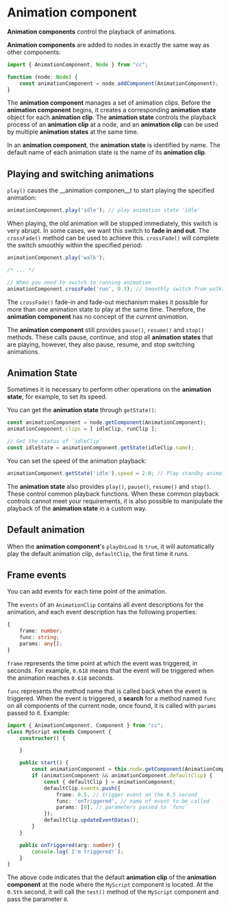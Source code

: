 # Animation component

__Animation components__ control the playback of animations.

__Animation components__ are added to nodes in exactly the same way as other components:

```ts
import { AnimationComponent, Node } from "cc";

function (node: Node) {
    const animationComponent = node.addComponent(AnimationComponent);
}
```

The __animation component__ manages a set of animation clips. Before the __animation component__ begins, it creates a corresponding **animation state** object for each __animation clip__. The __animation state__ controls the playback process of an __animation clip__ at a node, and an __animation clip__ can be used by multiple __animation states__ at the same time.

In an __animation component__, the __animation state__ is identified by name. The default name of each animation state is the name of its __animation clip__.

## Playing and switching animations

`play()` causes the __animation componen__t to start playing the specified animation:

```ts
animationComponent.play('idle'); // play animation state 'idle'
```

When playing, the old animation will be stopped immediately, this switch is very abrupt. In some cases, we want this switch to __fade in and out__. The `crossFade()` method can be used to achieve this.
`crossFade()` will complete the switch smoothly within the specified period:

```ts
animationComponent.play('walk');

/* ... */

// When you need to switch to running animation
animationComponent.crossFade('run', 0.3); // Smoothly switch from walking animation to running animation in 0.3 seconds
```

The `crossFade()` fade-in and fade-out mechanism makes it possible for more than one animation state to play at the same time.
Therefore, the __animation component__ has no concept of the *current animation*. 

The __animation component__ still provides `pause()`, `resume()` and `stop()` methods. These calls pause, continue, and stop all __animation states__ that are playing, however, they also pause, resume, and stop switching animations.

## Animation State

Sometimes it is necessary to perform other operations on the __animation state__, for example, to set its speed.

You can get the __animation state__ through `getState()`:

```ts
const animationComponent = node.getComponent(AnimationComponent);
animationComponent.clips = [ idleClip, runClip ];

// Get the status of `idleClip`
const idleState = animationComponent.getState(idleClip.name);
```

You can set the speed of the animation playback:

```ts
animationComponent.getState('idle').speed = 2.0; // Play standby animation at double speed
```

The __animation state__ also provides `play()`, `pause()`, `resume()` and `stop()`. These control common playback functions. When these common playback controls cannot meet your requirements, it is also possible to manipulate the playback of the __animation state__ in a custom way.

## Default animation

When the __animation component__'s `playOnLoad` is `true`, it will automatically play the default animation clip, `defaultClip`, the first time it runs.

## Frame events

You can add events for each time point of the animation.

The `events` of an `AnimationClip` contains all event descriptions for the animation, and each event description has the following properties:
```ts
{
    frame: number;
    func: string;
    params: any[];
}
```

`frame` represents the time point at which the event was triggered, in seconds. For example, `0.618` means that the event will be triggered when the animation reaches `0.618` seconds.

`func` represents the method name that is called back when the event is triggered. When the event is triggered, a **search** for a method named `func` on all components of the current node, once found, it is called with  `params` passed to it. Example:

```ts
import { AnimationComponent, Component } from "cc";
class MyScript extends Component {
    constructor() {

    }

    public start() {
        const animationComponent = this.node.getComponent(AnimationComponent);
        if (animationComponent && animationComponent.defaultClip) {
            const { defaultClip } = animationComponent;
            defaultClip.events.push({
                frame: 0.5, // trigger event on the 0.5 second
                func: 'onTriggered', // name of event to be called
                params: [0], // parameters passed to `func`
            });
            defaultClip.updateEventDatas();
        }
    }

    public onTriggered(arg: number) {
        console.log(`I'm triggered!`);
    }
}
```

The above code indicates that the default __animation clip__ of the __animation component__ at the node where the `MyScript` component is located. At the `0.5th` second, it will call the `test()` method of the `MyScript` component and pass the parameter `0`.
